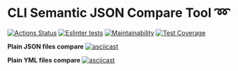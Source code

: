 # CLI Semantic JSON Compare Tool :loop:
[![Actions Status](https://github.com/kyrysh/frontend-project-lvl2/workflows/hexlet-check/badge.svg)](https://github.com/kyrysh/frontend-project-lvl2/actions)
[![Eslinter tests](https://github.com/kyrysh/frontend-project-lvl2/workflows/tests%20lint/badge.svg)](https://github.com/kyrysh/frontend-project-lvl1/actions)
[![Maintainability](https://api.codeclimate.com/v1/badges/a99a88d28ad37a79dbf6/maintainability)](https://codeclimate.com/github/kyrysh/frontend-project-lvl2/maintainability)
[![Test Coverage](https://api.codeclimate.com/v1/badges/a99a88d28ad37a79dbf6/test_coverage)](https://codeclimate.com/github/kyrysh/frontend-project-lvl2/test_coverage)

**Plain JSON files compare**
[![asciicast](https://asciinema.org/a/mGx2evijvyPh0Nm2UcBUWaDNp.svg)](https://asciinema.org/a/mGx2evijvyPh0Nm2UcBUWaDNp)

**Plain YML files compare**
[![asciicast](https://asciinema.org/a/0w05gsQjjvmtdce3ooMZRGail.svg)](https://asciinema.org/a/0w05gsQjjvmtdce3ooMZRGail)